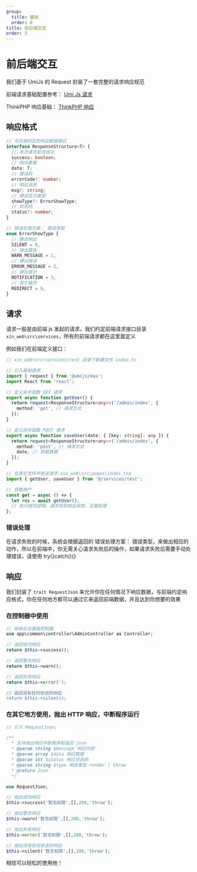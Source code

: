 ```yaml
---
group:
  title: 基础
  order: 0
title: 前后端交互
order: 3
---
```


# 前后端交互

我们基于 UmiJs 的 Request 封装了一套完整的请求响应规范

前端请求基础配置参考： <a href="https://umijs.org/docs/max/request" target="_blank" rel="noreferrer">Umi Js 请求</a>

ThinkPHP 响应基础： <a href="https://doc.thinkphp.cn/v8_0/response.html" target="_blank" rel="noreferrer">ThinkPHP 响应</a>

## 响应格式

```ts
// 与后端约定的响应数据格式
interface ResponseStructure<T> {
  // 本次请求是否成功
  success: boolean;
  // 响应数据
  data: T;
  // 错误码
  errorCode?: number;
  // 响应消息
  msg?: string;
  // 错误显示类型
  showType?: ErrorShowType;
  // 状态码
  status?: number;
}

// 错误处理方案： 错误类型
enum ErrorShowType {
  // 静态响应
  SILENT = 0,
  // 弹出警告
  WARN_MESSAGE = 1,
  // 弹出错误
  ERROR_MESSAGE = 2,
  // 弹出提示
  NOTIFICATION = 3,
  // 其它操作
  REDIRECT = 9,
}
```

## 请求

请求一般是由前端 js 发起的请求，我们约定前端请求接口目录 `xin_web\src\services`，所有的前端请求都在这里面定义

例如我们在前端定义接口：

```ts
// xin_web\src\services\test 目录下新建文件 index.ts

// 引入基础请求
import { request } from '@umijs/max';
import React from 'react';

// 定义异步函数 GET 请求
export async function getUser() {
  return request<ResponseStructure<any>>('/admin/index', {
    method: 'get', // 请求方式
  });
}

// 定义异步函数 POST 请求
export async function saveUser(date: { [key: string]: any }) {
  return request<ResponseStructure<any>>('/admin/index', {
    method: 'post', // 请求方式
    date, // 荷载数据
  });
}

// 在其它文件中发送请求 xin_web\src\pages\index.tsx
import { getUser, saveUser } from '@/services/test';

// 获取用户
const get = async () => {
  let res = await getUser();
  // 执行成功逻辑，请求失败抛出异常，无需处理
};
```

### 错误处理

在请求失败的时候，系统会根据返回的 错误处理方案： 错误类型，来做出相应的动作，所以在前端中，你无需关心请求失败后的操作，如果请求失败后需要手动处理错误，请使用 try{}catch(){}

## 响应

我们封装了 `trait RequestJson` 来允许你在任何情况下响应数据，与前端约定响应格式，你在任何地方都可以通过它来返回前端数据，并且达到你想要的效果

### 在控制器中使用

```php
// 继承后台基础控制器
use app\common\controller\AdminController as Controller;

// 返回成功响应
return $this->success();

// 返回警告响应
return $this->warn();

// 返回失败响应
return $this->error(');

// 返回没有任何状态的响应
return $this->silent();

```

### 在其它地方使用，抛出 HTTP 响应，中断程序运行

```php
// 引入 RequestJson;

/**
  * 支持抛出响应中断程序和返回 json
  * @param string $message 响应内容
  * @param array $data 响应数据
  * @param int $status 响应状态码
  * @param string $type 响应类型 render | throw
  * @return Json
  */

use RequestJson;

// 抛出成功响应
$this->success('暂无权限',[],200,'throw');

// 抛出警告响应
$this->warn('暂无权限',[],200,'throw');

// 抛出失败响应
$this->error('暂无权限',[],200,'throw');

// 抛出没有任何状态的响应
$this->silent('暂无权限',[],200,'throw');

```

相信可以轻松的使用他！
